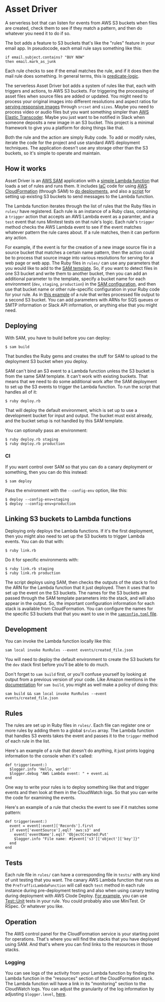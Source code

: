 # Asset Driver

A serverless bot that can listen for events from AWS S3 buckets when files are created, check them to see if they match a pattern, and then do whatever you need it to do if so.

The bot adds a feature to S3 buckets that's like the "rules" feature in your email app.  In pseudocode, each email rule says something like this:

    if email.subject.contains? "BUY NOW"
    then email.mark_as_junk

Each rule checks to see if the email matches the rule, and if it does then the mail rule does something.  In general terms, this is [predicate-logic](https://en.wikipedia.org/wiki/Predicate_(mathematical_logic)).

The serverless Asset Driver bot adds a system of rules like that, each with triggers and actions, to AWS S3 buckets.  For triggering the processing of asset files when source files are added or updated.  You might need to process your original images into different resolutions and aspect ratios for [serving responsive images](https://developer.mozilla.org/en-US/docs/Learn/HTML/Multimedia_and_embedding/Responsive_images) through `srcset` and `sizes`.  Maybe you need to process video or audio files but you want something simpler than [AWS Elastic Transcoder](https://aws.amazon.com/elastictranscoder/).  Maybe you just want to be notified in Slack when someone deposits a new image in an S3 bucket.  This project is a minimal framework to give you a platform for doing things like that.

Both the rule and the action are simply Ruby code.  To add or modify rules, iterate the code for the project and use standard AWS deployment techniques.  The application doesn't use any storage other than the S3 buckets, so it's simple to operate and maintain.

## How it works

Asset Driver is an [AWS SAM](https://docs.aws.amazon.com/serverless-application-model/latest/developerguide/what-is-sam.html) application with a [simple Lambda function](https://github.com/VenueDriver/asset-driver/blob/production/lambda.rb) that loads a set of rules and runs them.  It includes [IaC](https://en.wikipedia.org/wiki/Infrastructure_as_code) code for using [AWS CloudFormation](https://aws.amazon.com/cloudformation/) (through SAM) to [do deployments](https://github.com/VenueDriver/asset-driver/blob/production/template.yaml), and also a [script](https://github.com/VenueDriver/asset-driver/blob/production/link.rb) for setting up existing S3 buckets to send messages to the Lambda function.

The Lambda function iterates through the list of rules that the Ruby files in `rules/` have registered.  Each rule is an instance of a Ruby class, containing a `trigger` action that accepts an AWS Lambda event as a paramter, and a `test` event that runs Minitest tests on that rule's logic.  Each rule's `trigger` method checks the AWS Lambda event to see if the event matches whatever pattern the rule cares about.  If a rule matches, then it can perform any action.

For example, if the event is for the creation of a new image source file in a source bucket that matches a certain name pattern, then the action could be to process that source image into various resolutions for serving for a web page or web app.  The Ruby files in `rules/` can use any parameters that you would like to add to the [SAM template](https://github.com/VenueDriver/asset-driver/blob/production/template.yaml).  So, if you want to detect files in one S3 bucket and write them to another bucket, then you can add an additional parameter to the template, specify a bucket name for each environment (`dev`, `staging`, `production`) in the [SAM configuration](https://github.com/VenueDriver/asset-driver/blob/production/samconfig.toml), and then use that bucket name or other rule-specific configuration in your Ruby code for your rule.  As in [this example](https://github.com/VenueDriver/asset-driver/blob/production/rules/venue_driver_flyers.rb) of a rule that writes processed file output to a second S3 bucket.  You can add parameters with ARNs for SQS queues or SMTP information or Slack API information, or anything else that you might need.

## Deploying

With SAM, you have to build before you can deploy:

    $ sam build

That bundles the Ruby gems and creates the stuff for SAM to upload to the deployment S3 bucket when you deploy.

SAM can't bind an S3 event to a Lambda function unless the S3 bucket is from the same SAM template.  It can't work with existing buckets.  That means that we need to do some additional work after the SAM deployment to set up the S3 events to trigger the Lambda function.  To run the script that handles all of it:

    $ ruby deploy.rb

That will deploy the default environment, which is set up to use a development bucket for input and output.  The bucket must exist already, and the bucket setup is not handled by this SAM template.

You can optionally pass an environment:

    $ ruby deploy.rb staging
    $ ruby deploy.rb production

### CI

If you want control over SAM so that you can do a canary deployment or something, then you can do this instead:

    $ sam deploy

Pass the environment with the `--config-env` option, like this:

    $ deploy --config-env=staging
    $ deploy --config-env=production

## Linking S3 buckets to Lambda functions

Deploying only deploys the Lambda functions.  If it's the first deployment, then you might also need to set up the S3 buckets to trigger Lambda events.  You can do that with:

    $ ruby link.rb

Do it for specific environments with:

    $ ruby link.rb staging
    $ ruby link.rb production

The script deploys using SAM, then checks the outputs of the stack to find the ARN for the Lambda function that it just deployed.  Then it uses that to set up the event on the S3 buckets.  The names for the S3 buckets are passed through the SAM template parameters into the stack, and will also appear in the output.  So, the important configuration information for each stack is available from CloudFormation.  You can configure the names for the specific S3 buckets that that you want to use in the [`samconfig.toml` file](https://github.com/VenueDriver/asset-driver/blob/production/samconfig.toml).

## Development

You can invoke the Lambda function locally like this:

    sam local invoke RunRules --event events/created_file.json

You will need to deploy the default environment to create the S3 buckets for the `dev` stack first before you'll be able to do much.

Don't forget to `sam build` first, or you'll confuse yourself by looking at output from a previous version of your code.  Like Amazon mentions in the [documentation](https://docs.aws.amazon.com/serverless-application-model/latest/developerguide/sam-cli-command-reference-sam-build.html) for `sam build`, you might as well make a policy of doing this:

    sam build && sam local invoke RunRules --event events/created_file.json

## Rules

The rules are set up in Ruby files in `rules/`.  Each file can register one or more rules by adding them to a global `$rules` array.  The Lambda function that handles S3 events takes the event and passes it to the `trigger` method of each rule in the list.

Here's an example of a rule that doesn't do anything, it just prints logging information to the console when it's called:

    def trigger(event:)
      $logger.info 'Hello, world!'
      $logger.debug "AWS Lambda event: " + event.ai
    end

One way to write your rules is to deploy something like that and trigger events and then look at them in the CloudWatch logs.  So that you can write the code for examining the events.

Here's an example of a rule that checks the event to see if it matches some pattern:

    def trigger(event:)
      event = event[:event]['Records'].first
      if event['eventSource'].eql? 'aws:s3' and
        event['eventName'].eql? 'ObjectCreated:Put'
        $logger.info "File name: #{event['s3']['object']['key']}"
      end
    end

## Tests

Each rule file in `rules/` can have a corresponding file in `tests/` with any kind of unit testing that you want.  The canary AWS Lambda function that runs as the `PreTrafficLambdaFunction` will call each `test` method in each rule instance during pre-deployment testing and also when using canary testing during deployment with AWS Clode Deploy.  [For example](https://github.com/VenueDriver/asset-driver/blob/production/tests/venue_driver_flyers.rb), you can use [Test::Unit](https://www.rubydoc.info/gems/test-unit/2.3.1/Test/Unit) tests in your rule.  You could probably also use MiniTest.  Or RSpec.  Or whatever you like.

## Operation

The AWS control panel for the CloudFormation service is your starting point for operations.  That's where you will find the stacks that you have deployed using SAM.  And that's where you can find links to the resources in those stacks.

### Logging

You can see logs of the activity from your Lambda function by finding the Lambda function in the "resources" section of the CloudFormation stack.  The Lambda function will have a link in its "monitoring" section to the CloudWatch logs.  You can adjust the granularity of the log information by adjusting `$logger.level`, [here](https://github.com/VenueDriver/asset-driver/blob/production/lib/logger-setup.rb#L4).
